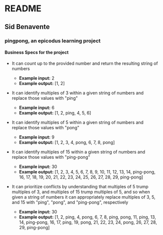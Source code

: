 # README

## Sid Benavente
### pingpong, an epicodus learning project

#### Business Specs for the project

* It can count up to the provided number and return the resulting string of numbers
  * **Example input:** 2
  * **Example output:** [1, 2]


* It can identify multiples of 3 within a given string of numbers and replace those values with "ping"
  * **Example input:** 6
  * **Example output:** [1, 2, ping, 4, 5, 6]


* It can identify multiples of 5 within a given string of numbers and replace those values with "pong"
  * **Example input:** 9
  * **Example output:** [1, 2, 3, 4, pong, 6, 7, 8, pong]


* It can identify multiples of 15 within a given string of numbers and replace those values with "ping-pong"
  * **Example input:** 30
  * **Example output:** [1, 2, 3, 4, 5, 6, 7, 8, 9, 10, 11, 12, 13, 14, ping-pong, 16, 17, 18, 19, 20, 21, 22, 23, 24, 25, 26, 27, 28, 29, ping-pong]


* It can prioritize conflicts by understanding that multiples of 5 trump multiples of 3, and multiples of 15 trump multiples of 5, and so when given a string of numbers it can appropriately replace multiples of 3, 5, and 15 with "ping", "pong", and "ping-pong", respectively
  * **Example input:** 30
  * **Example output:** [1, 2, ping, 4, pong, 6, 7, 8, ping, pong, 11, ping, 13, 14, ping-pong, 16, 17, ping, 19, pong, 21, 22, 23, 24, pong, 26, 27, 28, 29, ping-pong]
